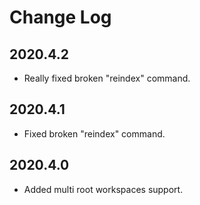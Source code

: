 # Change Log

## 2020.4.2

- Really fixed broken "reindex" command.

## 2020.4.1

- Fixed broken "reindex" command.

## 2020.4.0

- Added multi root workspaces support.
